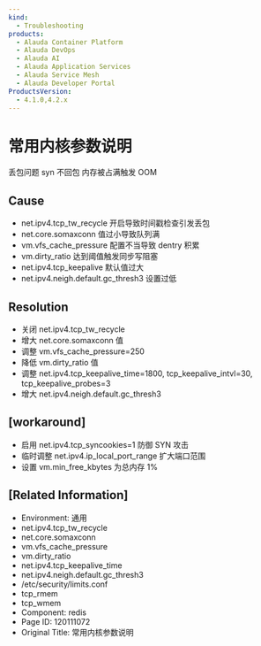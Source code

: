 ```yaml
---
kind:
  - Troubleshooting
products:
  - Alauda Container Platform
  - Alauda DevOps
  - Alauda AI
  - Alauda Application Services
  - Alauda Service Mesh
  - Alauda Developer Portal
ProductsVersion:
  - 4.1.0,4.2.x
---
```

<!-- A type of document that involves encountering a fault, diagnosing it, performing root cause analysis, and providing solutions. -->

# 常用内核参数说明

丢包问题 syn 不回包 内存被占满触发 OOM

## Cause
- net.ipv4.tcp_tw_recycle 开启导致时间戳检查引发丢包
- net.core.somaxconn 值过小导致队列满
- vm.vfs_cache_pressure 配置不当导致 dentry 积累
- vm.dirty_ratio 达到阈值触发同步写阻塞
- net.ipv4.tcp_keepalive 默认值过大
- net.ipv4.neigh.default.gc_thresh3 设置过低

## Resolution
- 关闭 net.ipv4.tcp_tw_recycle
- 增大 net.core.somaxconn 值
- 调整 vm.vfs_cache_pressure=250
- 降低 vm.dirty_ratio 值
- 调整 net.ipv4.tcp_keepalive_time=1800, tcp_keepalive_intvl=30, tcp_keepalive_probes=3
- 增大 net.ipv4.neigh.default.gc_thresh3

## [workaround]
- 启用 net.ipv4.tcp_syncookies=1 防御 SYN 攻击
- 临时调整 net.ipv4.ip_local_port_range 扩大端口范围
- 设置 vm.min_free_kbytes 为总内存 1%

## [Related Information]
- Environment: 通用
- net.ipv4.tcp_tw_recycle
- net.core.somaxconn
- vm.vfs_cache_pressure
- vm.dirty_ratio
- net.ipv4.tcp_keepalive_time
- net.ipv4.neigh.default.gc_thresh3
- /etc/security/limits.conf
- tcp_rmem
- tcp_wmem
- Component: redis
- Page ID: 120111072
- Original Title: 常用内核参数说明
